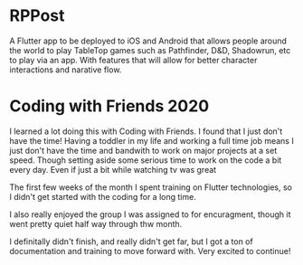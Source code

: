 # RPPost

A Flutter app to be deployed to iOS and Android that allows people around the world to play TableTop games such as Pathfinder, D&D, Shadowrun, etc to play via an app. With features that will allow for better character interactions and narative flow.

# Coding with Friends 2020

I learned a lot doing this with Coding with Friends. I found that I just don't have the time! Having a toddler in my life and working a full time job means I just don't have the time and bandwith to work on major projects at a set speed. Though setting aside some serious time to work on the code a bit every day. Even if just a bit while watching tv was great

The first few weeks of the month I spent training on Flutter technologies, so I didn't get started with the coding for a long time.

I also really enjoyed the group I was assigned to for encuragment, though it went pretty quiet half way through thw month.

I definitally didn't finish, and really didn't get far, but I got a ton of documentation and training to move forward with. Very excited to continue!
